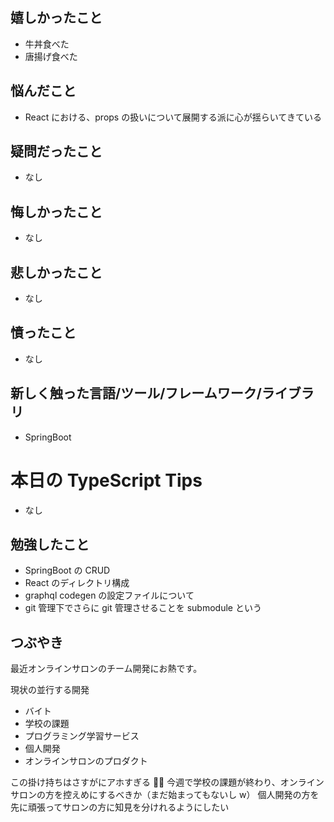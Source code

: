 ## 嬉しかったこと

- 牛丼食べた
- 唐揚げ食べた

## 悩んだこと

- React における、props の扱いについて展開する派に心が揺らいてきている

## 疑問だったこと

- なし

## 悔しかったこと

- なし

## 悲しかったこと

- なし

## 憤ったこと

- なし

## 新しく触った言語/ツール/フレームワーク/ライブラリ

- SpringBoot

# 本日の TypeScript Tips

- なし

## 勉強したこと

- SpringBoot の CRUD
- React のディレクトリ構成
- graphql codegen の設定ファイルについて
- git 管理下でさらに git 管理させることを submodule という

## つぶやき

最近オンラインサロンのチーム開発にお熱です。

現状の並行する開発

- バイト
- 学校の課題
- プログラミング学習サービス
- 個人開発
- オンラインサロンのプロダクト

この掛け持ちはさすがにアホすぎる 🤦‍♂️
今週で学校の課題が終わり、オンラインサロンの方を控えめにするべきか（まだ始まってもないし w）
個人開発の方を先に頑張ってサロンの方に知見を分けれるようにしたい

